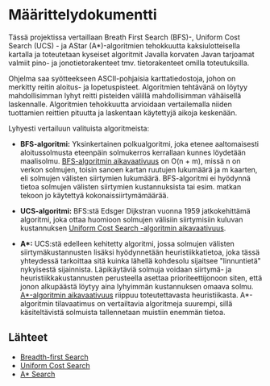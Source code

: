 # Määrittelydokumentti

Tässä projektissa vertaillaan Breath First Search (BFS)-, Uniform Cost Search (UCS) - ja AStar (A*)-algoritmien tehokkuutta kaksiulotteisella kartalla ja toteutetaan kyseiset algoritmit Javalla korvaten Javan tarjoamat valmiit pino- ja jonotietorakenteet tmv. tietorakenteet omilla toteutuksilla. 

Ohjelma saa syötteekseen ASCII-pohjaisia karttatiedostoja, johon on merkitty reitin aloitus- ja lopetuspisteet. Algoritmien tehtävänä on löytyy mahdollisimman lyhyt reitti pisteiden välillä mahdollisimman vähäisellä laskennalle. Algoritmien tehokkuutta arvioidaan vertailemalla niiden tuottamien reittien pituutta ja laskentaan käytettyjä aikoja keskenään.  

Lyhyesti vertailuun valituista algoritmeista:

* **BFS-algoritmi:** Yksinkertainen polkualgoritmi, joka etenee aaltomaisesti aloitussolmusta eteenpäin solmukerros kerrallaan kunnes löydetään maalisolmu. [BFS-algoritmin aikavaativuus](https://en.wikipedia.org/wiki/Breadth-first_search) on O(n + m), missä n on verkon solmujen, toisin sanoen kartan ruutujen lukumäärä ja m kaarten, eli solmujen välisten siirtymien lukumäärä. BFS-algoritmi ei hyödynnä tietoa solmujen välisten siirtymien kustannuksista tai esim. matkan tekoon jo käytettyä kokonaissiirtymämäärää. 

* **UCS-algoritmi:** BFS:stä Edsger Dijkstran vuonna 1959 jatkokehittämä algoritmi, joka ottaa huomioon solmujen välisiin siirtymisiin kuluvan kustannuksen [Uniform Cost Search -algoritmin aikavaativuus](https://algorithmicthoughts.wordpress.com/2012/12/15/artificial-intelligence-uniform-cost-searchucs/).

* **A\*:** UCS:stä edelleen kehitetty algoritmi, jossa solmujen välisten siirtymäkustannusten lisäksi hyödynnetään heuristiikkatietoa, joka tässä yhteydessä tarkoittaa sitä kuinka lähellä kohdesolu sijaitsee "linnuntietä" nykyisestä sijainnista. Läpikäytäviä solmuja voidaan siirtymä- ja heuristiikkakustannusten perusteella asettaa prioriteettijonoon siten, että jonon alkupäästä löytyy aina lyhyimmän kustannuksen omaava solmu. [A*-algoritmin aikavaativuus](https://en.wikipedia.org/wiki/A*_search_algorithm) riippuu toteutettavasta heuristiikasta. A*-algoritmin tilavaatimus on vertailtavia algoritmeja suurempi, sillä käsiteltävistä solmuista tallennetaan muistiin enemmän tietoa. 

## Lähteet

* [Breadth-first Search](https://en.wikipedia.org/wiki/Breadth-first_search) 
* [Uniform Cost Search](https://algorithmicthoughts.wordpress.com/2012/12/15/artificial-intelligence-uniform-cost-searchucs/)
* [A* Search](https://en.wikipedia.org/wiki/A*_search_algorithm)

